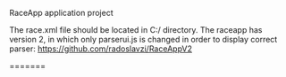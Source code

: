 RaceApp application project

The race.xml file should be located in C:/ directory. The raceapp has version 2, in which only parserui.js is changed in order to 
display correct parser: https://github.com/radoslavzi/RaceAppV2

=======
